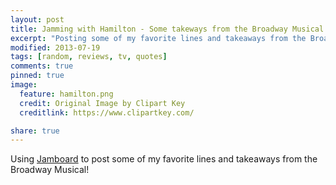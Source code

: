 ```yaml
---
layout: post
title: Jamming with Hamilton - Some takeways from the Broadway Musical
excerpt: "Posting some of my favorite lines and takeaways from the Broadway Musical!"
modified: 2013-07-19
tags: [random, reviews, tv, quotes]
comments: true
pinned: true
image:
  feature: hamilton.png
  credit: Original Image by Clipart Key
  creditlink: https://www.clipartkey.com/

share: true
---
```

Using [Jamboard](https://jamboard.google.com/) to post some of my favorite lines and takeaways from the Broadway Musical!